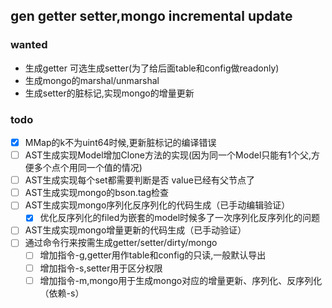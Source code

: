 ## gen getter setter,mongo incremental update
### wanted
- 生成getter 可选生成setter(为了给后面table和config做readonly)
- 生成mongo的marshal/unmarshal
- 生成setter的脏标记,实现mongo的增量更新

### todo
- [X] MMap的k不为uint64时候,更新脏标记的编译错误
- [ ] AST生成实现Model增加Clone方法的实现(因为同一个Model只能有1个父,方便多个点个用同一个值的情况)
- [ ] AST生成实现每个set都需要判断是否 value已经有父节点了
- [ ] AST生成实现mongo的bson.tag检查
- [ ] AST生成实现mongo序列化反序列化的代码生成（已手动编辑验证）
    - [X] 优化反序列化的filed为嵌套的model时候多了一次序列化反序列化的问题
- [ ] AST生成实现mongo增量更新的代码生成（已手动验证）
- [ ] 通过命令行来按需生成getter/setter/dirty/mongo
    - [ ] 增加指令-g,getter用作table和config的只读,一般默认导出
    - [ ] 增加指令-s,setter用于区分权限
    - [ ] 增加指令-m,mongo用于生成mongo对应的增量更新、序列化、反序列化（依赖-s）